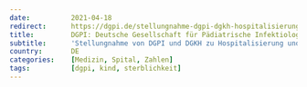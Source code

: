 ```yaml
---
date:          2021-04-18
redirect:      https://dgpi.de/stellungnahme-dgpi-dgkh-hospitalisierung-und-sterblichkeit-von-covid-19-bei-kindern-in-deutschland-18-04-2021/
title:         DGPI: Deutsche Gesellschaft für Pädiatrische Infektiologie
subtitle:      'Stellungnahme von DGPI und DGKH zu Hospitalisierung und Sterblichkeit von COVID-19 bei Kindern in Deutschland (Stand 18.04.2021)'
country:       DE
categories:    [Medizin, Spital, Zahlen]
tags:          [dgpi, kind, sterblichkeit]
---
```

